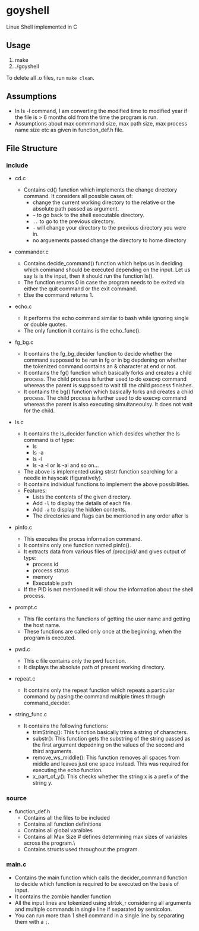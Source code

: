 # goyshell

Linux Shell implemented in C

## Usage

1. make
2. ./goyshell

To delete all .o files, run `make clean`.

## Assumptions

* In ls -l command, I am converting the modified time to modified year if the file is > 6 months old from the time the program is run.
* Assumptions about max commmand size, max path size, max process name size etc as given in function_def.h file.

## File Structure

### include

* cd.c
  * Contains cd() function which implements the change directory command. It considers all possible cases of:
    * change the current working directory to the relative or the absolute path passed as argument.
    * `~` to go back to the shell executable directory.
    * `..` to go to the previous directory.
    * `-` will change your directory to the previous directory you were in.
    * no arguements passed change the directory to home directory

* commander.c
  * Contains decide_command() function which helps us in deciding which command should be executed depending on the input. Let us say ls is the input, then it should run the function ls().
  * The function returns 0 in case the program needs to be exited via either the quit command or the exit command.
  * Else the command returns 1.

* echo.c
  * It performs the echo command similar to bash while ignoring single or double quotes.
  * The only function it contains is the echo_func().

* fg_bg.c
  * It contains the fg_bg_decider function to decide whether the command supposed to be run in fg or in bg depdening on whether the tokenized command contains an & character at end or not.
  * It contains the fg() function which basically forks and creates a child process. The child process is further used to do execvp command whereas the parent is suppsoed to wait till the child process finishes.
  * It contains the bg() function which basically forks and creates a child process. The child process is further used to do execvp command whereas the parent is also executing simultaneoulsy. It does not wait for the child.

* ls.c
  * It contains the ls_decider function which desides whether the ls command is of type:
    * ls
    * ls -a
    * ls -l
    * ls -a -l or ls -al and so on...
  * The above is implemented using strstr function searching for a needle in hayscak (figuratively).
  * It contains individual functions to implement the above possibilities.  
  * Features:
    * Lists the contents of the given directory.
    * Add `-l` to display the details of each file.
    * Add `-a` to display the hidden contents.
    * The directories and flags can be mentioned in any order after ls

* pinfo.c
  * This executes the procss information command.
  * It contains only one function named pinfo().
  * It extracts data from various files of /proc/pid/ and gives output of type:
    * process id
    * process status
    * memory
    * Executable path
  * If the PID is not mentioned it will show the information about the shell process.

* prompt.c
  * This file contains the functions of getting the user name and getting the host name.
  * These functions are called only once at the beginning, when the program is executed.
  
* pwd.c
  * This c file contains only the pwd fucntion.
  * It displays the absolute path of present working directory.

* repeat.c
  * It contains only the repeat function which repeats a particular command by pasing the command multiple times through command_decider.

* string_func.c
  * It contains the following functions:
    * trimString(): This function basically trims a string of characters.
    * substr(): This function gets the substring of the string passed as the first argument depedning on the values of the second and third arguments.
    * remove_ws_middle(): This function removes all spaces from middle and leaves just one space instead. This was required for executing the echo function.
    * x_part_of_y(): This checks whether the string x is a prefix of the string y.

### source

* function_def.h
  * Contains all the files to be included
  * Contains all function definitions
  * Contains all global varaibles
  * Contains all Max Size # defines determining max sizes of variables across the program.\
  * Contains structs used throughout the program.

### main.c

* Contains the main function which calls the decider_command function to decide which function is required to be executed on the basis of input.
* It contains the zombie handler function
* All the input lines are tokenized using strtok_r considering all arguments and multiple commands in single line if separated by semicolon.
* You can run more than 1 shell command in  a single line by separating them with a `;`.
